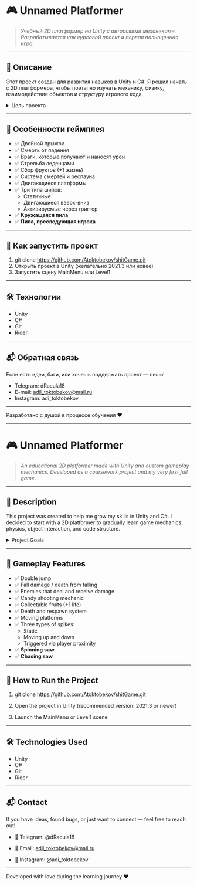 ﻿# 🎮 Unnamed Platformer

> *Учебный 2D платформер на Unity с авторскими механиками. Разрабатывается как курсовой проект и первая полноценная игра.*

---

## 📌 Описание

Этот проект создан для развития навыков в Unity и C#. Я решил начать с 2D платформера, чтобы поэтапно изучать механику, физику, взаимодействие объектов и структуру игрового кода.

<details>
<summary>Цель проекта</summary>

- Изучить основы Unity
- Попрактиковаться в C# и структуре кода
- Реализовать игровой цикл
- Сдать курсовую работу ✌️
</details>

---

## 🧩 Особенности геймплея

- ✅ Двойной прыжок  
- ✅ Смерть от падения  
- ✅ Враги, которые получают и наносят урон  
- ✅ Стрельба леденцами  
- ✅ Сбор фруктов (+1 жизнь)  
- ✅ Система смертей и респауна  
- ✅ Двигающиеся платформы  
- ✅ Три типа шипов:
  - Статичные
  - Двигающиеся вверх-вниз
  - Активируемые через триггер
- ✅ **Кружащаяся пила**
- ✅ **Пила, преследующая игрока**

---

## 🚀 Как запустить проект

1. git clone https://github.com/Atoktobekov/shitGame.git
2. Открыть проект в Unity (желательно 2021.3 или новее)
3. Запустить сцену MainMenu или Level1

---


## 🛠️ Технологии
- Unity		
- C#			
- Git			
- Rider	

---

## 📬 Обратная связь
Если есть идеи, баги, или хочешь поддержать проект — пиши!
- Telegram: dRacula18
- E-mail: adil_toktobekov@mail.ru
- Instagram: adi_toktobekov

---

Разработано с душой в процессе обучения ❤️

-----------------------------------------------------------------------------



# 🎮 Unnamed Platformer

> *An educational 2D platformer made with Unity and custom gameplay mechanics. Developed as a coursework project and my very first full game.*

---

## 📌 Description

This project was created to help me grow my skills in Unity and C#. I decided to start with a 2D platformer to gradually learn game mechanics, physics, object interaction, and code structure.

<details>
<summary>Project Goals</summary>

- Learn the basics of Unity  
- Practice C# and game architecture  
- Implement a functional gameplay loop  
- Submit it as a coursework project ✌️  
</details>

---

## 🧩 Gameplay Features

- ✅ Double jump  
- ✅ Fall damage / death from falling  
- ✅ Enemies that deal and receive damage  
- ✅ Candy shooting mechanic  
- ✅ Collectable fruits (+1 life)  
- ✅ Death and respawn system  
- ✅ Moving platforms  
- ✅ Three types of spikes:
  - Static  
  - Moving up and down  
  - Triggered via player proximity  
- ✅ **Spinning saw**  
- ✅ **Chasing saw**  

---

## 🚀 How to Run the Project

1. git clone https://github.com/Atoktobekov/shitGame.git

2. Open the project in Unity (recommended version: 2021.3 or newer)

3. Launch the MainMenu or Level1 scene

---


## 🛠️ Technologies Used

- Unity		
- C#			
- Git			
- Rider		

--- 
 
 ## 📬 Contact
If you have ideas, found bugs, or just want to connect — feel free to reach out!

- 📲 Telegram: @dRacula18

- 📧 Email: adil_toktobekov@mail.ru

- 📸 Instagram: @adi_toktobekov

---

Developed with love during the learning journey ❤️